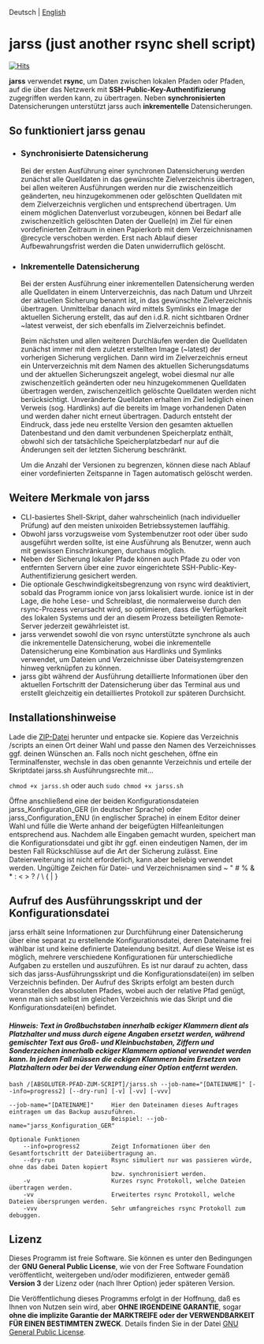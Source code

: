 Deutsch | [English](README_en.md)

# jarss (just another rsync shell script) 
[![Hits](https://hits.seeyoufarm.com/api/count/incr/badge.svg?url=https%3A%2F%2Fgithub.com%2Ftoafez%2Fjarss&count_bg=%2379C83D&title_bg=%23555555&icon=&icon_color=%23E7E7E7&title=hits&edge_flat=false)](https://hits.seeyoufarm.com)

**jarss** verwendet **rsync**, um Daten zwischen lokalen Pfaden oder Pfaden, auf die über das Netzwerk mit **SSH-Public-Key-Authentifizierung** zugegriffen werden kann, zu übertragen. Neben **synchronisierten** Datensicherungen unterstützt jarss auch **inkrementelle** Datensicherungen. 

## So funktioniert jarss genau
- ### Synchronisierte Datensicherung
    Bei der ersten Ausführung einer synchronen Datensicherung werden zunächst alle Quelldaten in das gewünschte Zielverzeichnis übertragen, bei allen weiteren Ausführungen werden nur die zwischenzeitlich geänderten, neu hinzugekommenen oder gelöschten Quelldaten mit dem Zielverzeichnis verglichen und entsprechend übertragen. Um einem möglichen Datenverlust vorzubeugen, können bei Bedarf alle zwischenzeitlich gelöschten Daten der Quelle(n) im Ziel für einen vordefinierten Zeitraum in einen Papierkorb mit dem Verzeichnisnamen @recycle verschoben werden. Erst nach Ablauf dieser Aufbewahrungsfrist werden die Daten unwiderruflich gelöscht.

- ### Inkrementelle Datensicherung
    Bei der ersten Ausführung einer inkrementellen Datensicherung werden alle Quelldaten in einem Unterverzeichnis, das nach Datum und Uhrzeit der aktuellen Sicherung benannt ist, in das gewünschte Zielverzeichnis übertragen. Unmittelbar danach wird mittels Symlinks ein Image der aktuellen Sicherung erstellt, das auf den i.d.R. nicht sichtbaren Ordner ~latest verweist, der sich ebenfalls im Zielverzeichnis befindet.

    Beim nächsten und allen weiteren Durchläufen werden die Quelldaten zunächst immer mit dem zuletzt erstellten Image (~latest) der vorherigen Sicherung verglichen. Dann wird im Zielverzeichnis erneut ein Unterverzeichnis mit dem Namen des aktuellen Sicherungsdatums und der aktuellen Sicherungszeit angelegt, wobei diesmal nur alle zwischenzeitlich geänderten oder neu hinzugekommenen Quelldaten übertragen werden, zwischenzeitlich gelöschte Quelldaten werden nicht berücksichtigt. Unveränderte Quelldaten erhalten im Ziel lediglich einen Verweis (sog. Hardlinks) auf die bereits im Image vorhandenen Daten und werden daher nicht erneut übertragen. Dadurch entsteht der Eindruck, dass jede neu erstellte Version den gesamten aktuellen Datenbestand und den damit verbundenen Speicherplatz enthält, obwohl sich der tatsächliche Speicherplatzbedarf nur auf die Änderungen seit der letzten Sicherung beschränkt.

    Um die Anzahl der Versionen zu begrenzen, können diese nach Ablauf einer vordefinierten Zeitspanne in Tagen automatisch gelöscht werden.

## Weitere Merkmale von jarss
- CLI-basiertes Shell-Skript, daher wahrscheinlich (nach individueller Prüfung) auf den meisten unixoiden Betriebssystemen lauffähig. 
-  Obwohl jarss vorzugsweise vom Systembenutzer root oder über sudo ausgeführt werden sollte, ist eine Ausführung als Benutzer, wenn auch mit gewissen Einschränkungen, durchaus möglich.
- Neben der Sicherung lokaler Pfade können auch Pfade zu oder von entfernten Servern über eine zuvor eingerichtete SSH-Public-Key-Authentifizierung gesichert werden.
- Die optionale Geschwindigkeitsbegrenzung von rsync wird deaktiviert, sobald das Programm ionice von jarss lokalisiert wurde. ionice ist in der Lage, die hohe Lese- und Schreiblast, die normalerweise durch den rsync-Prozess verursacht wird, so optimieren, dass die Verfügbarkeit des lokalen Systems und der an diesem Prozess beteiligten Remote-Server jederzeit gewährleistet ist.
- jarss verwendet sowohl die von rsync unterstützte synchrone als auch die inkrementelle Datensicherung, wobei die inkrementelle Datensicherung eine Kombination aus Hardlinks und Symlinks verwendet, um Dateien und Verzeichnisse über Dateisystemgrenzen hinweg verknüpfen zu können.
- jarss gibt während der Ausführung detaillierte Informationen über den aktuellen Fortschritt der Datensicherung über das Terminal aus und erstellt gleichzeitig ein detailliertes Protokoll zur späteren Durchsicht. 

## Installationshinweise
Lade die [ZIP-Datei](https://github.com/toafez/jarss/archive/refs/heads/main.zip) herunter und entpacke sie. Kopiere das Verzeichnis /scripts an einen Ort deiner Wahl und passe den Namen des Verzeichnisses ggf. deinen Wünschen an. Falls noch nicht geschehen, öffne ein Terminalfenster, wechsle in das oben genannte Verzeichnis und erteile der Skriptdatei jarss.sh Ausführungsrechte mit...

`chmod +x jarss.sh` oder auch `sudo chmod +x jarss.sh`

Öffne anschließend eine der beiden Konfigurationsdateien jarss_Konfiguration_GER (in deutscher Sprache) oder jarss_Configuration_ENU (in englischer Sprache) in einem Editor deiner Wahl und fülle die Werte anhand der beigefügten Hilfeanleitungen entsprechend aus. Nachdem alle Eingaben gemacht wurden, speichert man die Konfigurationsdatei und gibt ihr ggf. einen eindeutigen Namen, der im besten Fall Rückschlüsse auf die Art der Sicherung zulässt. Eine Dateierweiterung ist nicht erforderlich, kann aber beliebig verwendet werden. Ungültige Zeichen für Datei- und Verzeichnisnamen sind ~ " # % & * : < > ? / \ { | } 

## Aufruf des Ausführungsskript und der Konfigurationsdatei
jarss erhält seine Informationen zur Durchführung einer Datensicherung über eine separat zu erstellende Konfigurationsdatei, deren Dateiname frei wählbar ist und keine definierte Dateiendung besitzt. Auf diese Weise ist es möglich, mehrere verschiedene Konfigurationen für unterschiedliche Aufgaben zu erstellen und auszuführen. Es ist nur darauf zu achten, dass sich das jarss-Ausführungsskript und die Konfigurationsdatei(en) im selben Verzeichnis befinden. Der Aufruf des Skripts erfolgt am besten durch Voranstellen des absoluten Pfades, wobei auch der relative Pfad genügt, wenn man sich selbst im gleichen Verzeichnis wie das Skript und die Konfigurationsdatei(en) befindet.

#### _Hinweis: Text in Großbuchstaben innerhalb eckiger Klammern dient als Platzhalter und muss durch eigene Angaben ersetzt werden, während gemischter Text aus Groß- und Kleinbuchstaben, Ziffern und Sonderzeichen innerhalb eckiger Klammern optional verwendet werden kann. In jedem Fall müssen die eckigen Klammern beim Ersetzen von Platzhaltern oder bei der Verwendung einer Option entfernt werden._

```bash /[ABSOLUTER-PFAD-ZUM-SCRIPT]/jarss.sh --job-name="[DATEINAME]" [--info=progress2] [--dry-run] [-v] [-vv] [-vvv]```

```
--job-name="[DATEINAME]"     Hier den Dateinamen dieses Auftrages eintragen um das Backup auszuführen.
                             Beispiel: --job-name="jarss_Konfiguration_GER"

Optionale Funktionen
    --info=progress2         Zeigt Informationen über den Gesamtfortschritt der Dateiübertragung an.
    --dry-run                Rsync simuliert nur was passieren würde, ohne das dabei Daten kopiert
                             bzw. synchronisiert werden.
    -v                       Kurzes rsync Protokoll, welche Dateien übertragen werden.
    -vv                      Erweitertes rsync Protokoll, welche Dateien übersprungen werden. 
    -vvv                     Sehr umfangreiches rsync Protokoll zum debuggen.
```

## Lizenz
Dieses Programm ist freie Software. Sie können es unter den Bedingungen der **GNU General Public License**, wie von der Free Software Foundation veröffentlicht, weitergeben und/oder modifizieren, entweder gemäß **Version 3** der Lizenz oder (nach Ihrer Option) jeder späteren Version.

Die Veröffentlichung dieses Programms erfolgt in der Hoffnung, daß es Ihnen von Nutzen sein wird, aber **OHNE IRGENDEINE GARANTIE**, sogar **ohne die implizite Garantie der MARKTREIFE oder der VERWENDBARKEIT FÜR EINEN BESTIMMTEN ZWECK**. Details finden Sie in der Datei [GNU General Public License](LICENSE).
